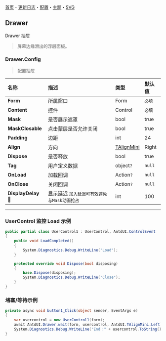 ﻿[首页](../Home.md)・[更新日志](../UpdateLog.md)・[配置](../Config.md)・[主题](../Theme.md)・[SVG](../SVG.md)

## Drawer

Drawer 抽屉

> 屏幕边缘滑出的浮层面板。

### Drawer.Config

> 配置抽屉

名称 | 描述 | 类型 | 默认值 |
:--|:--|:--|:--|
**Form** | 所属窗口 | Form | `必填` |
**Content** | 控件 | Control | `必填` |
**Mask** | 是否展示遮罩 | bool | true |
**MaskClosable** | 点击蒙层是否允许关闭 | bool | true |
**Padding** | 边距 | int | 24 |
**Align** | 方向 | [TAlignMini](Enum.md#talignmini) | Right |
**Dispose** | 是否释放 | bool | true |
**Tag** | 用户定义数据 | object`?` | `null` |
**OnLoad** | 加载回调 | Action`?` | `null` |
**OnClose** | 关闭回调 | Action`?` | `null` |
**DisplayDelay** 🔴 | 显示延迟 `加入延迟可有效避免与Mask动画抢占` | int | 100 |

***

### UserControl 监控 Load 示例

~~~csharp
public partial class UserControl1 : UserControl, AntdUI.ControlEvent
{
    public void LoadCompleted()
    {
        System.Diagnostics.Debug.WriteLine("Load");
    }

    protected override void Dispose(bool disposing)
    {
        base.Dispose(disposing);
        System.Diagnostics.Debug.WriteLine("Close");
    }
}
~~~

### 堵塞/等待示例

~~~csharp
private async void button1_Click(object sender, EventArgs e)
{
    var usercontrol = new UserControl1(form);
    await AntdUI.Drawer.wait(form, usercontrol, AntdUI.TAlignMini.Left);
    System.Diagnostics.Debug.WriteLine("End：" + usercontrol.ToString());
}
~~~